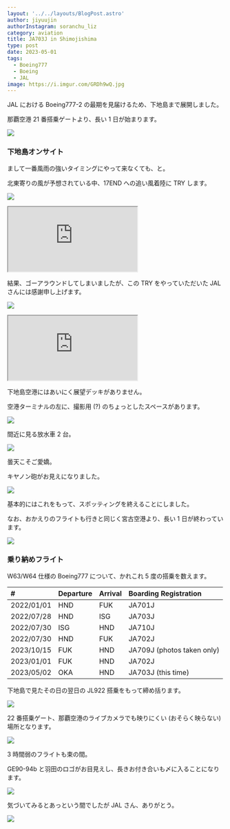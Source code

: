 ```yaml
---
layout: '../../layouts/BlogPost.astro'
author: jiyuujin
authorInstagram: soranchu_liz
category: aviation
title: JA703J in Shimojishima
type: post
date: 2023-05-01
tags:
  - Boeing777
  - Boeing
  - JAL
image: https://i.imgur.com/GRDh9wQ.jpg
---
```


JAL における Boeing777-2 の最期を見届けるため、下地島まで展開しました。

那覇空港 21 番搭乗ゲートより、長い 1 日が始まります。

![](/assets/img/20230507/OKA_Gate21.JPG)

### 下地島オンサイト

まして一番風雨の強いタイミングにやって来なくても、と。

北東寄りの風が予想されている中、17END への追い風着陸に TRY します。

![](/assets/img/20230507/JA703J-1.JPG)

<div class="wrapper">
  <div class="container">
    <iframe src="https://www.youtube.com/embed/chPIdBPdr9c" class="player" title="離陸動画" loading="lazy"></iframe>
  </div>
</div>

結果、ゴーアラウンドしてしまいましたが、この TRY をやっていただいた JAL さんには感謝申し上げます。

![](/assets/img/20230507/JA703J-2.JPG)

<div class="wrapper">
  <div class="container">
    <iframe src="https://www.youtube.com/embed/VRnFKBXnKOI" class="player" title="離陸動画" loading="lazy"></iframe>
  </div>
</div>

下地島空港にはあいにく展望デッキがありません。

空港ターミナルの左に、撮影用 (?) のちょっとしたスペースがあります。

![](/assets/img/20230507/JA703J-3.JPG)

間近に見る放水車 2 台。

![](/assets/img/20230507/JA703J-4.JPG)

曇天こそご愛嬌。

キヤノン砲がお見えになりました。

![](/assets/img/20230507/JA703J-5.JPG)

基本的にはこれをもって、スポッティングを終えることにしました。

なお、おかえりのフライトも行きと同じく宮古空港より、長い 1 日が終わっています。

![](/assets/img/20230507/JA83AN.jpg)

### 乗り納めフライト

W63/W64 仕様の Boeing777 について、かれこれ 5 度の搭乗を数えます。

| #          | Departure | Arrival | Boarding Registration      |
| :--------- | :-------- | :------ | :------------------------- |
| 2022/01/01 | HND       | FUK     | JA701J                     |
| 2022/07/28 | HND       | ISG     | JA703J                     |
| 2022/07/30 | ISG       | HND     | JA710J                     |
| 2022/07/30 | HND       | FUK     | JA702J                     |
| 2023/10/15 | FUK       | HND     | JA709J (photos taken only) |
| 2023/01/01 | FUK       | HND     | JA702J                     |
| 2023/05/02 | OKA       | HND     | JA703J (this time)         |

下地島で見たその日の翌日の JL922 搭乗をもって締め括ります。

![](/assets/img/20230507/JA703J-6.JPG)

22 番搭乗ゲート、那覇空港のライブカメラでも映りにくい (おそらく映らない) 場所となります。

![](/assets/img/20230507/JA703J-7.JPG)

3 時間弱のフライトも束の間。

GE90-94b と羽田のロゴがお目見えし、長きお付き合いも〆に入ることになります。

![](/assets/img/20230507/JA703J-8.JPG)

気づいてみるとあっという間でしたが JAL さん、ありがとう。

![](/assets/img/20230507/JA703J-9.JPG)
